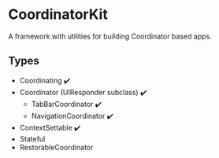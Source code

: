 # CoordinatorKit

A framework with utilities for building Coordinator based apps.

## Types

* Coordinating ✔️
* Coordinator (UIResponder subclass) ✔️
    * TabBarCoordinator ✔️
    * NavigationCoordinator ✔️
* ContextSettable ✔️
* Stateful
* RestorableCoordinator
